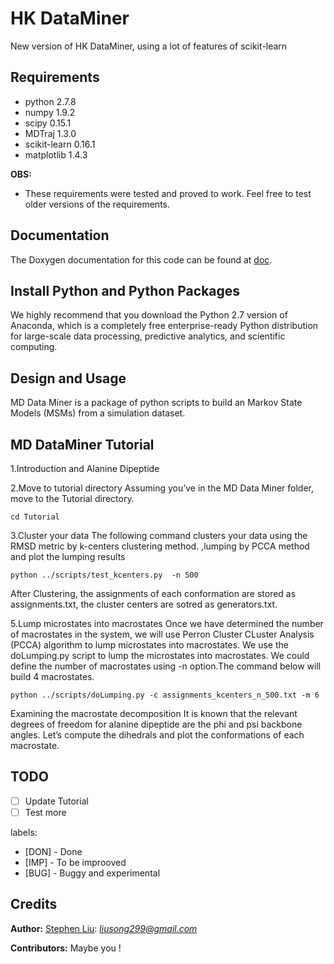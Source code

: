 HK DataMiner
===============
New version of HK DataMiner, using a lot of features of scikit-learn

Requirements
--------------
- python 2.7.8
- numpy 1.9.2
- scipy 0.15.1
- MDTraj 1.3.0
- scikit-learn 0.16.1
- matplotlib 1.4.3

**OBS:**
- These requirements were tested and proved to work. Feel free to test
older versions of the requirements.

Documentation
--------------
The Doxygen documentation for this code can be found at
[doc](http://chz382.ust.hk/doc/stephen/HK_DataMiner_new/).

Install Python and Python Packages
----------------------------------
We highly recommend that you download the Python 2.7 version of Anaconda, which is a completely free enterprise-ready Python distribution for large-scale data processing, predictive analytics, and scientific computing.

Design and Usage
-----------------
MD Data Miner is a package of python scripts to build an Markov State Models (MSMs) from a simulation dataset.

MD DataMiner Tutorial
---------------------
1.Introduction and Alanine Dipeptide

2.Move to tutorial directory Assuming you’ve in the MD Data Miner folder, move to the Tutorial directory.

    cd Tutorial

3.Cluster your data The following command clusters your data using the RMSD metric by k-centers clustering method.
  ,lumping by PCCA method and plot the lumping results
    
    python ../scripts/test_kcenters.py  -n 500

After Clustering, the assignments of each conformation are stored as assignments.txt, the cluster centers are sotred as generators.txt.

5.Lump microstates into macrostates Once we have determined the number of macrostates in the system, we will use Perron Cluster CLuster Analysis (PCCA) algorithm to lump microstates into macrostates. We use the doLumping.py script to lump the microstates into macrostates. We could define the number of macrostates using -n option.The command below will build 4 macrostates.

    python ../scripts/doLumping.py -c assignments_kcenters_n_500.txt -m 6
Examining the macrostate decomposition It is known that the relevant degrees of freedom for alanine dipeptide are the phi and psi backbone angles. Let’s compute the dihedrals and plot the conformations of each macrostate.
    

TODO
--------------
- [ ] Update Tutorial
- [ ] Test more

labels:
- [DON] - Done
- [IMP] - To be improoved
- [BUG] - Buggy and experimental

Credits
--------------
**Author:** [Stephen Liu](http://chz382.ust.hk/u/stephen): *liusong299@gmail.com*

**Contributors:** Maybe you !

